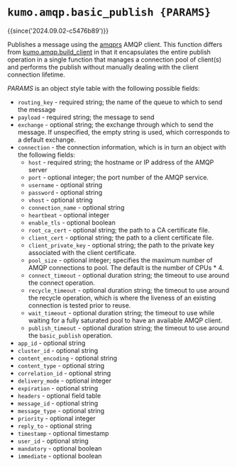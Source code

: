 # `kumo.amqp.basic_publish {PARAMS}`

{{since('2024.09.02-c5476b89')}}

Publishes a message using the [amqprs](https://docs.rs/amqprs/) AMQP client.
This function differs from [kumo.amqp.build_client](build_client.md) in that it
encapsulates the entire publish operation in a single function that manages a
connection pool of client(s) and performs the publish without manually dealing
with the client connection lifetime.

*PARAMS* is an object style table with the following possible fields:

* `routing_key` - required string; the name of the queue to which to send the message
* `payload` - required string; the message to send
* `exchange` - optional string; the exchange through which to send the message. If unspecified,
  the empty string is used, which corresponds to a default exchange.
* `connection` - the connection information, which is in turn an object with the following fields:
    * `host` - required string; the hostname or IP address of the AMQP server
    * `port` - optional integer; the port number of the AMQP service.
    * `username` - optional string
    * `password` - optional string
    * `vhost` - optional string
    * `connection_name` - optional string
    * `heartbeat` - optional integer
    * `enable_tls` - optional boolean
    * `root_ca_cert` - optional string; the path to a CA certificate file.
    * `client_cert` - optional string; the path to a client certificate file.
    * `client_private_key` - optional string; the path to the private key associated with the client certificate.
    * `pool_size` - optional integer; specifies the maximum number of AMQP connections to pool. The default is the number of CPUs * 4.
    * `connect_timeout` - optional duration string; the timeout to use around the connect operation.
    * `recycle_timeout` - optional duration string; the timeout to use around the recycle operation, which is where the liveness of
      an existing connection is tested prior to reuse.
    * `wait_timeout` - optional duration string; the timeout to use while waiting for a fully saturated pool to have an available AMQP client.
    * `publish_timeout` - optional duration string; the timeout to use around the `basic_publish` operation.
* `app_id` - optional string
* `cluster_id` - optional string
* `content_encoding` - optional string
* `content_type` - optional string
* `correlation_id` - optional string
* `delivery_mode` - optional integer
* `expiration` - optional string
* `headers` - optional field table
* `message_id` - optional string
* `message_type` - optional string
* `priority` - optional integer
* `reply_to` - optional string
* `timestamp` - optional timestamp
* `user_id` - optional string
* `mandatory` - optional boolean
* `immediate` - optional boolean
